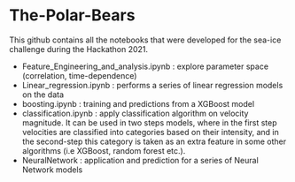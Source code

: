# The-Polar-Bears

This github contains all the notebooks that were developed for the sea-ice challenge during the Hackathon 2021.
- Feature_Engineering_and_analysis.ipynb : explore parameter space (correlation, time-dependence)
- Linear_regression.ipynb : performs a series of linear regression models on the data
- boosting.ipynb : training and predictions from a XGBoost model
- classification.ipynb : apply classification algorithm on velocity magnitude. It can be used in two steps models, where in the first step velocities are classified into categories based on their intensity, and in the second-step this category is taken as an extra feature in some other algorithms (i.e XGBoost, random forest etc.).
- NeuralNetwork : application and prediction for a series of Neural Network models
